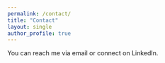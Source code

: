 ```yaml
---
permalink: /contact/
title: "Contact"
layout: single
author_profile: true
---
```


You can reach me via email or connect on LinkedIn.
